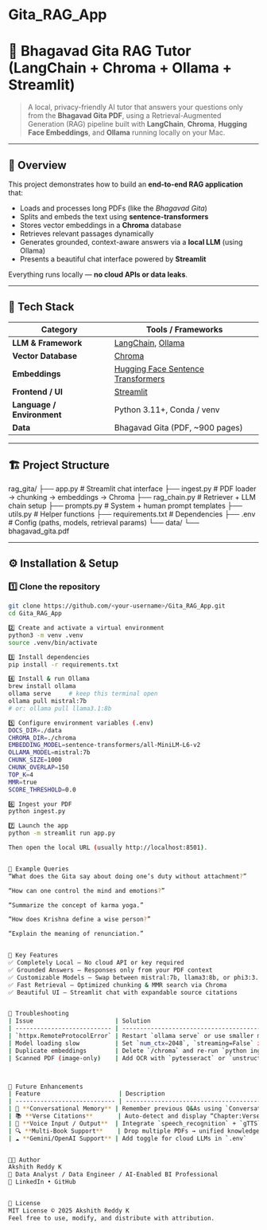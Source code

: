 # Gita_RAG_App

# 📜 Bhagavad Gita RAG Tutor (LangChain + Chroma + Ollama + Streamlit)

> A local, privacy-friendly AI tutor that answers your questions only from the **Bhagavad Gita PDF**, using a Retrieval-Augmented Generation (RAG) pipeline built with **LangChain**, **Chroma**, **Hugging Face Embeddings**, and **Ollama** running locally on your Mac.

---

## 🌟 Overview

This project demonstrates how to build an **end-to-end RAG application** that:
- Loads and processes long PDFs (like the *Bhagavad Gita*)
- Splits and embeds the text using **sentence-transformers**
- Stores vector embeddings in a **Chroma** database
- Retrieves relevant passages dynamically
- Generates grounded, context-aware answers via a **local LLM** (using Ollama)
- Presents a beautiful chat interface powered by **Streamlit**

Everything runs locally — **no cloud APIs or data leaks**.

---

## 🧠 Tech Stack

| Category | Tools / Frameworks |
|-----------|--------------------|
| **LLM & Framework** | [LangChain](https://python.langchain.com/), [Ollama](https://ollama.ai/) |
| **Vector Database** | [Chroma](https://www.trychroma.com/) |
| **Embeddings** | [Hugging Face Sentence Transformers](https://www.sbert.net/) |
| **Frontend / UI** | [Streamlit](https://streamlit.io/) |
| **Language / Environment** | Python 3.11+, Conda / venv |
| **Data** | Bhagavad Gita (PDF, ~900 pages) |

---

## 🏗️ Project Structure

rag_gita/
├── app.py # Streamlit chat interface
├── ingest.py # PDF loader → chunking → embeddings → Chroma
├── rag_chain.py # Retriever + LLM chain setup
├── prompts.py # System + human prompt templates
├── utils.py # Helper functions
├── requirements.txt # Dependencies
├── .env # Config (paths, models, retrieval params)
└── data/
└── bhagavad_gita.pdf


---

## ⚙️ Installation & Setup

### 1️⃣ Clone the repository
```bash
git clone https://github.com/<your-username>/Gita_RAG_App.git
cd Gita_RAG_App

2️⃣ Create and activate a virtual environment
python3 -m venv .venv
source .venv/bin/activate

3️⃣ Install dependencies
pip install -r requirements.txt

4️⃣ Install & run Ollama
brew install ollama
ollama serve     # keep this terminal open
ollama pull mistral:7b
# or: ollama pull llama3.1:8b

5️⃣ Configure environment variables (.env)
DOCS_DIR=./data
CHROMA_DIR=./chroma
EMBEDDING_MODEL=sentence-transformers/all-MiniLM-L6-v2
OLLAMA_MODEL=mistral:7b
CHUNK_SIZE=1000
CHUNK_OVERLAP=150
TOP_K=4
MMR=true
SCORE_THRESHOLD=0.0

6️⃣ Ingest your PDF
python ingest.py

7️⃣ Launch the app
python -m streamlit run app.py

Then open the local URL (usually http://localhost:8501).


💬 Example Queries
“What does the Gita say about doing one’s duty without attachment?”

“How can one control the mind and emotions?”

“Summarize the concept of karma yoga.”

“How does Krishna define a wise person?”

“Explain the meaning of renunciation.”


🧩 Key Features
✅ Completely Local – No cloud API or key required
✅ Grounded Answers – Responses only from your PDF context
✅ Customizable Models – Swap between mistral:7b, llama3:8b, or phi3:3.8b
✅ Fast Retrieval – Optimized chunking & MMR search via Chroma
✅ Beautiful UI – Streamlit chat with expandable source citations


🧰 Troubleshooting
| Issue                       | Solution                                                   |
| --------------------------- | ---------------------------------------------------------- |
| `httpx.RemoteProtocolError` | Restart `ollama serve` or use smaller model (`mistral:7b`) |
| Model loading slow          | Set `num_ctx=2048`, `streaming=False` in `rag_chain.py`    |
| Duplicate embeddings        | Delete `/chroma` and re-run `python ingest.py`             |
| Scanned PDF (image-only)    | Add OCR with `pytesseract` or `unstructured` loader        |



🚀 Future Enhancements
| Feature                      | Description                                             |
| ---------------------------- | ------------------------------------------------------- |
| 🧠 **Conversational Memory** | Remember previous Q&As using `ConversationBufferMemory` |
| 📚 **Verse Citations**       | Auto-detect and display “Chapter:Verse” references      |
| 💬 **Voice Input / Output**  | Integrate `speech_recognition` + `gTTS`                 |
| 🔍 **Multi-Book Support**    | Drop multiple PDFs → unified knowledge base             |
| ☁️ **Gemini/OpenAI Support** | Add toggle for cloud LLMs in `.env`                     |


🧑‍💻 Author
Akshith Reddy K
📍 Data Analyst / Data Engineer / AI-Enabled BI Professional
🔗 LinkedIn • GitHub


🪪 License
MIT License © 2025 Akshith Reddy K
Feel free to use, modify, and distribute with attribution.
